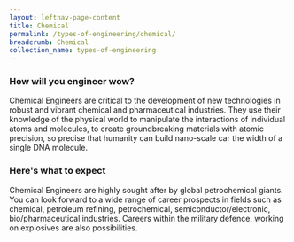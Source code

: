```yaml
---
layout: leftnav-page-content
title: Chemical
permalink: /types-of-engineering/chemical/
breadcrumb: Chemical
collection_name: types-of-engineering
---
```


### How will you engineer wow?

Chemical Engineers are critical to the development of new technologies in robust and vibrant chemical and pharmaceutical industries. They use their knowledge of the physical world to manipulate the interactions of individual atoms and molecules, to create groundbreaking materials with atomic precision, so precise that humanity can build nano-scale car the width of a single DNA molecule.

### Here's what to expect

Chemical Engineers are highly sought after by global petrochemical giants. You can look forward to a wide range of career prospects in fields such as chemical, petroleum refining, petrochemical, semiconductor/electronic, bio/pharmaceutical industries. Careers within the military defence, working on explosives are also possibilities.
